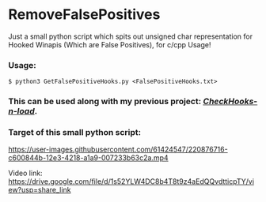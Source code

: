 # RemoveFalsePositives
Just a small python script which spits out unsigned char representation for Hooked Winapis (Which are False Positives), for c/cpp Usage!

### Usage:
```
$ python3 GetFalsePositiveHooks.py <FalsePositiveHooks.txt>
```

### This can be used along with my previous project: _<ins>[CheckHooks-n-load](https://github.com/reveng007/CheckHooks-n-load)</ins>_.

### Target of this small python script:

https://user-images.githubusercontent.com/61424547/220876716-c600844b-12e3-4218-a1a9-007233b63c2a.mp4

Video link: https://drive.google.com/file/d/1s52YLW4DC8b4T8t9z4aEdQQvdtticpTY/view?usp=share_link
